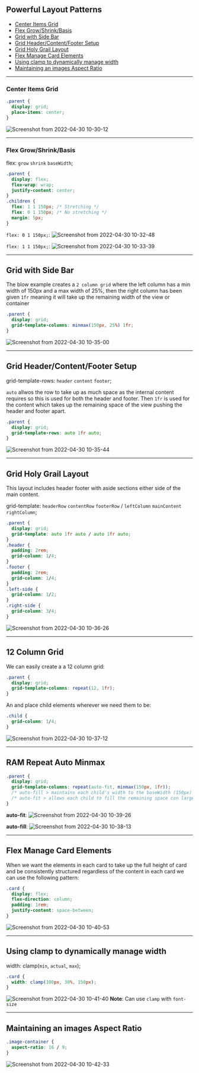 ## Powerful Layout Patterns

- [Center Items Grid](#Center-Items-Grid)
- [Flex Grow/Shrink/Basis](#Flex-Grow/Shrink/Basis)
- [Grid with Side Bar](#Grid-with-Side-Bar)
- [Grid Header/Content/Footer Setup](#Grid-Header/Content/Footer-Setup)
- [Grid Holy Grail Layout](#Grid-Holy-Grail-Layout)
- [Flex Manage Card Elements](#Flex-Manage-Card-Elements)
- [Using clamp to dynamically manage width](#Using-clamp-to-dynamically-manage-width)
- [Maintaining an images Aspect Ratio](#Maintaining-an-images-Aspect-Ratio)

---

### Center Items Grid

```css
.parent {
  display: grid;
  place-items: center;
}
```

![Screenshot from 2022-04-30 10-30-12](https://user-images.githubusercontent.com/73107656/166100131-7cdadf80-071e-4d01-ab1e-7a6c6811103f.png)

---

### Flex Grow/Shrink/Basis

flex: `grow` `shrink` `baseWidth`;

```css
.parent {
  display: flex;
  flex-wrap: wrap;
  justify-content: center;
}
.children {
  flex: 1 1 150px; /* Stretching */
  flex: 0 1 150px; /* No stretching */
  margin: 5px;
}
```

`flex: 0 1 150px;`:
![Screenshot from 2022-04-30 10-32-48](https://user-images.githubusercontent.com/73107656/166100184-763a857d-4125-44e4-8b56-ad81a80b6018.png)

`flex: 1 1 150px;`:
![Screenshot from 2022-04-30 10-33-39](https://user-images.githubusercontent.com/73107656/166100210-f010ca0f-0aad-465d-90a0-3959f3326960.png)

---

## Grid with Side Bar

The blow example creates a `2 column grid` where the left column has a min width of 150px and a max width of 25%, then the right column has been given `1fr` meaning it will take up the remaining width of the view or container

```css
.parent {
  display: grid;
  grid-template-columns: minmax(150px, 25%) 1fr;
}
```

![Screenshot from 2022-04-30 10-35-00](https://user-images.githubusercontent.com/73107656/166100270-e980c4f6-e842-47ea-95cc-3ad0de84aa33.png)

---

## Grid Header/Content/Footer Setup

grid-template-rows: `header` `content` `footer`;

`auto` allwos the row to take up as much space as the internal content requires so this is used for both the header and footer. Then `1fr` is used for the content which takes up the remaining space of the view pushing the header and footer apart.

```css
.parent {
  display: grid;
  grid-template-rows: auto 1fr auto;
}
```

![Screenshot from 2022-04-30 10-35-44](https://user-images.githubusercontent.com/73107656/166100292-9950fe81-692d-42e2-8748-b8d2b1f425a7.png)

---

## Grid Holy Grail Layout

This layout includes header footer with aside sections either side of the main content.

grid-template: `headerRow` `contentRow` `footerRow` / `leftColumn` `mainContent` `rightColumn`;

```css
.parent {
  display: grid;
  grid-template: auto 1fr auto / auto 1fr auto;
}
.header {
  padding: 2rem;
  grid-column: 1/4;
}
.footer {
  padding: 2rem;
  grid-column: 1/4;
}
.left-side {
  grid-column: 1/2;
}
.right-side {
  grid-column: 3/4;
}
```

![Screenshot from 2022-04-30 10-36-26](https://user-images.githubusercontent.com/73107656/166100307-25077f8c-bfb4-4a98-9fc4-a8129400f203.png)

---

## 12 Column Grid

We can easily create a a 12 column grid:

```css
.parent {
  display: grid;
  grid-template-columns: repeat(12, 1fr);
}
```

An and place child elements wherever we need them to be:

```css
.child {
  grid-column: 1/4;
}
```

![Screenshot from 2022-04-30 10-37-12](https://user-images.githubusercontent.com/73107656/166100320-a376acd3-6255-4357-81b0-1c6e1a1f1dc7.png)

---

## RAM Repeat Auto Minmax

```css
.parent {
  display: grid;
  grid-template-columns: repeat(auto-fit, minmax(150px, 1fr));
  /* auto-fill > maintains each child's width to the baseWidth (150px) on larger screens*/
  /* auto-fit > allows each child to fill the remaining space con larger screens*/
}
```

**auto-fit**:
![Screenshot from 2022-04-30 10-39-26](https://user-images.githubusercontent.com/73107656/166100393-bc0c0a5f-5e91-4e1b-a7e8-a2824ea01401.png)

**auto-fill**:
![Screenshot from 2022-04-30 10-38-13](https://user-images.githubusercontent.com/73107656/166100348-06fd8c1b-b09f-40ff-9d6f-8425b7a6f726.png)

---

## Flex Manage Card Elements

When we want the elements in each card to take up the full height of card and be consistently structured regardless of the content in each card we can use the following pattern:

```css
.card {
  display: flex;
  flex-direction: column;
  padding: 1rem;
  justify-content: space-between;
}
```

![Screenshot from 2022-04-30 10-40-53](https://user-images.githubusercontent.com/73107656/166100430-05b4ecaf-9767-4fd2-84c1-3505600a494a.png)

---

## Using clamp to dynamically manage width

width: clamp(`min`, `actual`, `max`);

```css
.card {
  width: clamp(100px, 30%, 150px);
}
```

![Screenshot from 2022-04-30 10-41-40](https://user-images.githubusercontent.com/73107656/166100451-b41ce7a2-f76c-4b6a-b466-bb49bebd1124.png)
**Note**: Can use `clamp` with `font-size`

---

## Maintaining an images Aspect Ratio

```css
.image-container {
  aspect-ratio: 16 / 9;
}
```

![Screenshot from 2022-04-30 10-42-33](https://user-images.githubusercontent.com/73107656/166100487-d7727de9-b63f-48cb-a47d-6bcf518f45d0.png)
